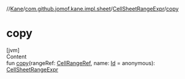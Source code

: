 //[Kane](../../index.md)/[com.github.jomof.kane.impl.sheet](../index.md)/[CellSheetRangeExpr](index.md)/[copy](copy.md)



# copy  
[jvm]  
Content  
fun [copy](copy.md)(rangeRef: [CellRangeRef](../../com.github.jomof.kane.impl/-cell-range-ref/index.md), name: [Id](../../com.github.jomof.kane.impl/index.md#%5Bcom.github.jomof.kane.impl%2FId%2F%2F%2FPointingToDeclaration%2F%5D%2FClasslikes%2F-912601781) = anonymous): [CellSheetRangeExpr](index.md)  



